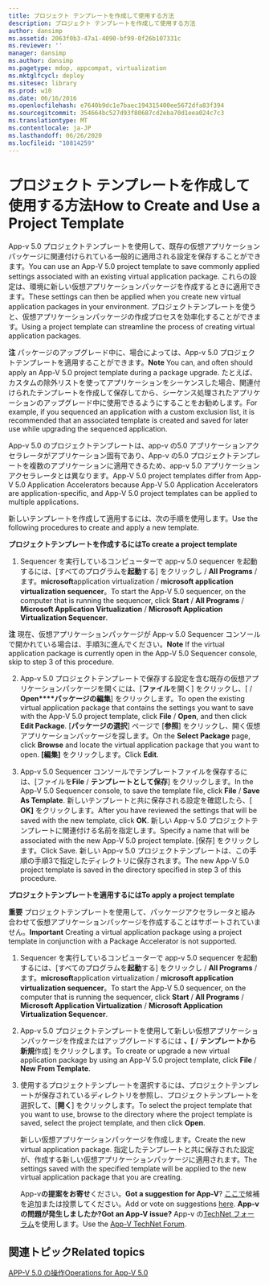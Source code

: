 ```yaml
---
title: プロジェクト テンプレートを作成して使用する方法
description: プロジェクト テンプレートを作成して使用する方法
author: dansimp
ms.assetid: 2063f0b3-47a1-4090-bf99-0f26b107331c
ms.reviewer: ''
manager: dansimp
ms.author: dansimp
ms.pagetype: mdop, appcompat, virtualization
ms.mktglfcycl: deploy
ms.sitesec: library
ms.prod: w10
ms.date: 06/16/2016
ms.openlocfilehash: e7640b9dc1e7baec194315400ee5672dfa83f394
ms.sourcegitcommit: 354664bc527d93f80687cd2eba70d1eea024c7c3
ms.translationtype: MT
ms.contentlocale: ja-JP
ms.lasthandoff: 06/26/2020
ms.locfileid: "10814259"
---
```

# <span data-ttu-id="35a34-103">プロジェクト テンプレートを作成して使用する方法</span><span class="sxs-lookup"><span data-stu-id="35a34-103">How to Create and Use a Project Template</span></span>


<span data-ttu-id="35a34-104">App-v 5.0 プロジェクトテンプレートを使用して、既存の仮想アプリケーションパッケージに関連付けられている一般的に適用される設定を保存することができます。</span><span class="sxs-lookup"><span data-stu-id="35a34-104">You can use an App-V 5.0 project template to save commonly applied settings associated with an existing virtual application package.</span></span> <span data-ttu-id="35a34-105">これらの設定は、環境に新しい仮想アプリケーションパッケージを作成するときに適用できます。</span><span class="sxs-lookup"><span data-stu-id="35a34-105">These settings can then be applied when you create new virtual application packages in your environment.</span></span> <span data-ttu-id="35a34-106">プロジェクトテンプレートを使うと、仮想アプリケーションパッケージの作成プロセスを効率化することができます。</span><span class="sxs-lookup"><span data-stu-id="35a34-106">Using a project template can streamline the process of creating virtual application packages.</span></span>

<span data-ttu-id="35a34-107">**注** パッケージのアップグレード中に、場合によっては、App-v 5.0 プロジェクトテンプレートを適用することができます。</span><span class="sxs-lookup"><span data-stu-id="35a34-107">**Note** You can, and often should apply an App-V 5.0 project template during a package upgrade.</span></span> <span data-ttu-id="35a34-108">たとえば、カスタムの除外リストを使ってアプリケーションをシーケンスした場合、関連付けられたテンプレートを作成して保存してから、シーケンス処理されたアプリケーションのアップグレード中に使用できるようにすることをお勧めします。</span><span class="sxs-lookup"><span data-stu-id="35a34-108">For example, if you sequenced an application with a custom exclusion list, it is recommended that an associated template is created and saved for later use while upgrading the sequenced application.</span></span>

<span data-ttu-id="35a34-109">App-v 5.0 のプロジェクトテンプレートは、app-v の5.0 アプリケーションアクセラレータがアプリケーション固有であり、App-v の5.0 プロジェクトテンプレートを複数のアプリケーションに適用できるため、app-v 5.0 アプリケーションアクセラレータとは異なります。</span><span class="sxs-lookup"><span data-stu-id="35a34-109">App-V 5.0 project templates differ from App-V 5.0 Application Accelerators because App-V 5.0 Application Accelerators are application-specific, and App-V 5.0 project templates can be applied to multiple applications.</span></span>

<span data-ttu-id="35a34-110">新しいテンプレートを作成して適用するには、次の手順を使用します。</span><span class="sxs-lookup"><span data-stu-id="35a34-110">Use the following procedures to create and apply a new template.</span></span>

**<span data-ttu-id="35a34-111">プロジェクトテンプレートを作成するには</span><span class="sxs-lookup"><span data-stu-id="35a34-111">To create a project template</span></span>**

1.  <span data-ttu-id="35a34-112">Sequencer を実行しているコンピューターで app-v 5.0 sequencer を起動するには、[すべてのプログラムを**起動**する] をクリックし  /  **All Programs**  /  ます。**microsoft**application virtualization  /  **microsoft application virtualization sequencer**。</span><span class="sxs-lookup"><span data-stu-id="35a34-112">To start the App-V 5.0 sequencer, on the computer that is running the sequencer, click **Start** / **All Programs** / **Microsoft Application Virtualization** / **Microsoft Application Virtualization Sequencer**.</span></span>

<span data-ttu-id="35a34-113">**注** 現在、仮想アプリケーションパッケージが App-v 5.0 Sequencer コンソールで開かれている場合は、手順3に進んでください。</span><span class="sxs-lookup"><span data-stu-id="35a34-113">**Note** If the virtual application package is currently open in the App-V 5.0 Sequencer console, skip to step 3 of this procedure.</span></span>

2. <span data-ttu-id="35a34-114">App-v 5.0 プロジェクトテンプレートで保存する設定を含む既存の仮想アプリケーションパッケージを開くには、[**ファイル**を開く] をクリックし、[  /  **Open\*\*\*\*パッケージの編集**] をクリックします。</span><span class="sxs-lookup"><span data-stu-id="35a34-114">To open the existing virtual application package that contains the settings you want to save with the App-V 5.0 project template, click **File** / **Open**, and then click **Edit Package**.</span></span> <span data-ttu-id="35a34-115">[**パッケージの選択**] ページで [**参照**] をクリックし、開く仮想アプリケーションパッケージを探します。</span><span class="sxs-lookup"><span data-stu-id="35a34-115">On the **Select Package** page, click **Browse** and locate the virtual application package that you want to open.</span></span> <span data-ttu-id="35a34-116">**[編集]** をクリックします。</span><span class="sxs-lookup"><span data-stu-id="35a34-116">Click **Edit**.</span></span>

3. <span data-ttu-id="35a34-117">App-v 5.0 Sequencer コンソールでテンプレートファイルを保存するには、[ファイルを**File**  /  **テンプレートとして保存**] をクリックします。</span><span class="sxs-lookup"><span data-stu-id="35a34-117">In the App-V 5.0 Sequencer console, to save the template file, click **File** / **Save As Template**.</span></span> <span data-ttu-id="35a34-118">新しいテンプレートと共に保存される設定を確認したら、[ **OK]** をクリックします。</span><span class="sxs-lookup"><span data-stu-id="35a34-118">After you have reviewed the settings that will be saved with the new template, click **OK**.</span></span> <span data-ttu-id="35a34-119">新しい App-v 5.0 プロジェクトテンプレートに関連付ける名前を指定します。</span><span class="sxs-lookup"><span data-stu-id="35a34-119">Specify a name that will be associated with the new App-V 5.0 project template.</span></span> <span data-ttu-id="35a34-120">[保存] をクリックします。</span><span class="sxs-lookup"><span data-stu-id="35a34-120">Click Save.</span></span>
   <span data-ttu-id="35a34-121">新しい App-v 5.0 プロジェクトテンプレートは、この手順の手順3で指定したディレクトリに保存されます。</span><span class="sxs-lookup"><span data-stu-id="35a34-121">The new App-V 5.0 project template is saved in the directory specified in step 3 of this procedure.</span></span>

**<span data-ttu-id="35a34-122">プロジェクトテンプレートを適用するには</span><span class="sxs-lookup"><span data-stu-id="35a34-122">To apply a project template</span></span>**

<span data-ttu-id="35a34-123">**重要** プロジェクトテンプレートを使用して、パッケージアクセラレータと組み合わせて仮想アプリケーションパッケージを作成することはサポートされていません。</span><span class="sxs-lookup"><span data-stu-id="35a34-123">**Important** Creating a virtual application package using a project template in conjunction with a Package Accelerator is not supported.</span></span>

1.  <span data-ttu-id="35a34-124">Sequencer を実行しているコンピューターで app-v 5.0 sequencer を起動するには、[すべてのプログラムを**起動**する] をクリックし  /  **All Programs**  /  ます。**microsoft**application virtualization  /  **microsoft application virtualization sequencer**。</span><span class="sxs-lookup"><span data-stu-id="35a34-124">To start the App-V 5.0 sequencer, on the computer that is running the sequencer, click **Start** / **All Programs** / **Microsoft Application Virtualization** / **Microsoft Application Virtualization Sequencer**.</span></span>

2.  <span data-ttu-id="35a34-125">App-v 5.0 プロジェクトテンプレートを使用して新しい仮想アプリケーションパッケージを作成またはアップグレードするには **、[**  /  **テンプレートから新規**作成] をクリックします。</span><span class="sxs-lookup"><span data-stu-id="35a34-125">To create or upgrade a new virtual application package by using an App-V 5.0 project template, click **File** / **New From Template**.</span></span>

3.  <span data-ttu-id="35a34-126">使用するプロジェクトテンプレートを選択するには、プロジェクトテンプレートが保存されているディレクトリを参照し、プロジェクトテンプレートを選択して、[**開く**] をクリックします。</span><span class="sxs-lookup"><span data-stu-id="35a34-126">To select the project template that you want to use, browse to the directory where the project template is saved, select the project template, and then click **Open**.</span></span>

    <span data-ttu-id="35a34-127">新しい仮想アプリケーションパッケージを作成します。</span><span class="sxs-lookup"><span data-stu-id="35a34-127">Create the new virtual application package.</span></span> <span data-ttu-id="35a34-128">指定したテンプレートと共に保存された設定が、作成する新しい仮想アプリケーションパッケージに適用されます。</span><span class="sxs-lookup"><span data-stu-id="35a34-128">The settings saved with the specified template will be applied to the new virtual application package that you are creating.</span></span>

    <span data-ttu-id="35a34-129">App-v**の提案をお寄せ**ください。</span><span class="sxs-lookup"><span data-stu-id="35a34-129">**Got a suggestion for App-V**?</span></span> <span data-ttu-id="35a34-130">[ここで](http://appv.uservoice.com/forums/280448-microsoft-application-virtualization)候補を追加または投票してください。</span><span class="sxs-lookup"><span data-stu-id="35a34-130">Add or vote on suggestions [here](http://appv.uservoice.com/forums/280448-microsoft-application-virtualization).</span></span> **<span data-ttu-id="35a34-131">App-v の問題が発生しましたか?</span><span class="sxs-lookup"><span data-stu-id="35a34-131">Got an App-V issue?</span></span>** <span data-ttu-id="35a34-132">App-v の[TechNet フォーラム](https://social.technet.microsoft.com/Forums/home?forum=mdopappv)を使用します。</span><span class="sxs-lookup"><span data-stu-id="35a34-132">Use the [App-V TechNet Forum](https://social.technet.microsoft.com/Forums/home?forum=mdopappv).</span></span>

## <span data-ttu-id="35a34-133">関連トピック</span><span class="sxs-lookup"><span data-stu-id="35a34-133">Related topics</span></span>


[<span data-ttu-id="35a34-134">APP-V 5.0 の操作</span><span class="sxs-lookup"><span data-stu-id="35a34-134">Operations for App-V 5.0</span></span>](operations-for-app-v-50.md)









